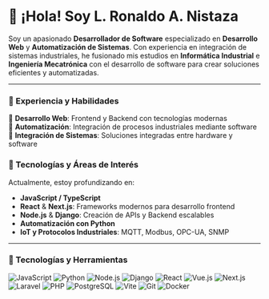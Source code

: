 # 👋 ¡Hola! Soy **L. Ronaldo A. Nistaza**

Soy un apasionado **Desarrollador de Software** especializado en **Desarrollo Web** y **Automatización de Sistemas**. Con experiencia en integración de sistemas industriales, he fusionado mis estudios en **Informática Industrial** e **Ingeniería Mecatrónica** con el desarrollo de software para crear soluciones eficientes y automatizadas. 

---

### 💼 Experiencia y Habilidades

🔹 **Desarrollo Web**: Frontend y Backend con tecnologías modernas  
🔹 **Automatización**: Integración de procesos industriales mediante software  
🔹 **Integración de Sistemas**: Soluciones integradas entre hardware y software  

### 🌱 Tecnologías y Áreas de Interés

Actualmente, estoy profundizando en:

- **JavaScript / TypeScript**  
- **React** & **Next.js**: Frameworks modernos para desarrollo frontend  
- **Node.js** & **Django**: Creación de APIs y Backend escalables  
- **Automatización con Python**  
- **IoT y Protocolos Industriales**: MQTT, Modbus, OPC-UA, SNMP  

---

### 🔧 Tecnologías y Herramientas

![JavaScript](https://img.shields.io/badge/JavaScript-F7DF1E?style=for-the-badge&logo=javascript&logoColor=black)
![Python](https://img.shields.io/badge/Python-3776AB?style=for-the-badge&logo=python&logoColor=white)
![Node.js](https://img.shields.io/badge/Node.js-339933?style=for-the-badge&logo=node.js&logoColor=white)
![Django](https://img.shields.io/badge/Django-092E20?style=for-the-badge&logo=django&logoColor=white)
![React](https://img.shields.io/badge/React-61DAFB?style=for-the-badge&logo=react&logoColor=black)
![Vue.js](https://img.shields.io/badge/Vue.js-4FC08D?style=for-the-badge&logo=vue.js&logoColor=white)
![Next.js](https://img.shields.io/badge/Next.js-000000?style=for-the-badge&logo=nextdotjs&logoColor=white)
![Laravel](https://img.shields.io/badge/Laravel-FF2D20?style=for-the-badge&logo=laravel&logoColor=white)
![PHP](https://img.shields.io/badge/PHP-777BB4?style=for-the-badge&logo=php&logoColor=white)
![PostgreSQL](https://img.shields.io/badge/PostgreSQL-336791?style=for-the-badge&logo=postgresql&logoColor=white)
![Vite](https://img.shields.io/badge/Vite-646CFF?style=for-the-badge&logo=vite&logoColor=white)
![Git](https://img.shields.io/badge/Git-F05032?style=for-the-badge&logo=git&logoColor=white)
![Docker](https://img.shields.io/badge/Docker-2496ED?style=for-the-badge&logo=docker&logoColor=white)


